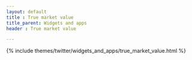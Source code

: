 ```yaml
---
layout: default
title : True market value
title_parent: Widgets and apps
header : True market value

---
```


{% include themes/twitter/widgets_and_apps/true_market_value.html %}
